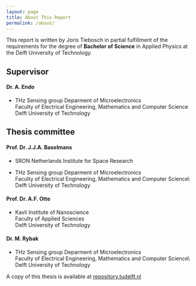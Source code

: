 ```yaml
---
layout: page
title: About This Report
permalink: /about/
---
```


This report is written by Joris Tiebosch in partial fulfillment of the requirements for the degree of
**Bachelor of Science**
in Applied Physics at the Delft University of Technology.

## Supervisor
#### **Dr. A. Endo**

* THz Sensing group Deparment of Microelectronics\
  Faculty of Electrical Engineering, Mathematics and Computer Science\
  Delft University of Technology

## Thesis committee
#### **Prof. Dr. J.J.A. Baselmans**

* SRON Netherlands Institute for Space Research

* THz Sensing group Deparment of Microelectronics\
  Faculty of Electrical Engineering, Mathematics and Computer Science\  
  Delft University of Technology

#### **Prof. Dr. A.F. Otte**

* Kavli Institute of Nanoscience\
  Faculty of Applied Sciences\
  Delft University of Technology

#### **Dr. M. Rybak**

* THz Sensing group Deparment of Microelectronics\
  Faculty of Electrical Engineering, Mathematics and Computer Science\  
  Delft University of Technology

A copy of this thesis is available at [repository.tudelft.nl](http://repository.tudelft.nl/)
